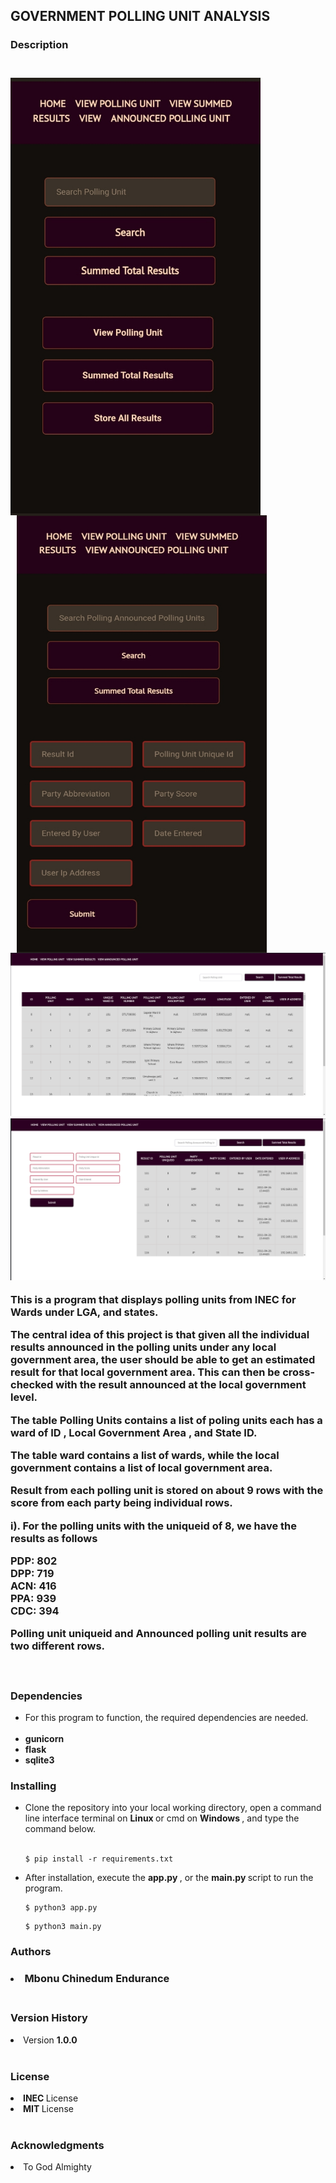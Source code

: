 <h2> <b> GOVERNMENT POLLING UNIT ANALYSIS </b> </h2> 

<h3> <b> Description </b> <h3> <br>
<img src="static/images/mobile1.jpg"  width="400" height="700" alt="mobile_version_1" style="float: left;"> 
<img src="static/images/mobile2.jpg" alt="mobile_version_2" width="400" height="700" style="float: left; margin-left: 10px;"> <br> <br>

<img src="static/images/pc1.png" alt="pc_version1"> <br>
<img src="static/images/pc2.png" alt="pc_version2" > <br>

<p>
This is a program that displays polling units from  INEC  for Wards under LGA, and states. <br>

The central idea of this project is that given all the individual results announced in the polling units under any local government area, the user should be able to get an estimated result for that local government area. This can then be cross-checked with the result announced at the local government level. <br> 

The table  Polling Units  contains a list of poling units each has a ward of ID ,  Local Government Area , and  State ID. 

The table ward contains a list of wards, while the local government contains a list of local government area. <br> 

Result from each polling unit is stored on about 9 rows with the score from each party being individual rows. <br> 

i). For the polling units with the uniqueid of 8, we have the results as follows <br> 


<b> PDP: 802 </b> <br> 
<b> DPP: 719 </b> <br> 
<b> ACN: 416 </b> <br> 
<b> PPA: 939 </b> <br> 
<b> CDC: 394 </b> <br> 

<b> Polling unit </b> uniqueid and <b> Announced polling unit results </b> are two different rows. 

</p> <br> 

<h3> <b> Dependencies </b> </h3>
<p> 
<ul>
<li> For this program to function, the required dependencies are needed. </li> <br> 
<li> <b> gunicorn </b> </li>
<li> <b> flask </b> </li>
<li> <b> sqlite3 </b> </li> 
</ul>

</p>

<h3> <b> Installing </b> </h3> 
<p>
<ul>
<li> Clone the repository into your local working directory, open a command line interface terminal on <b> Linux </b> or cmd on <b> Windows </b>, and type the command below.

</li> <br>
 
```
$ pip install -r requirements.txt 
```

<li> 
After installation, execute the <b> app.py </b>, or the <b> main.py </b> script to run the program. <br> 

```
$ python3 app.py 
```

```
$ python3 main.py 
```

</li>
</ul
</p>

<h3> <b> Authors </b> <h3> 
<li> Mbonu Chinedum Endurance </li> <br> 

<h3> <b> Version History </b> </h3>  
<li> Version <b> 1.0.0 </b> </li> <br> 

<h3> <b> License </b> </h3> 
<li> <b> INEC </b> License </li> 
<li> <b> MIT </b> License </li> <br>

<h3> <b> Acknowledgments </b> </h3> 
<li> To God Almighty </li> <br> 




